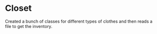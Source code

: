 # Closet
Created a bunch of classes for different types of clothes and then reads a file to get the inventory.
